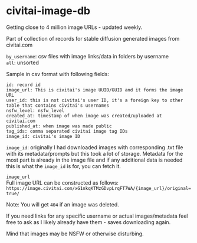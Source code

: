 # civitai-image-db  

Getting close to 4 million image URLs - updated weekly.

Part of collection of records for stable diffusion generated images from civitai.com  

`by_username`: csv files with image links/data in folders by username  
`all`: unsorted  

Sample in csv format with following fields:  
```
id: record id  
image_url: This is civitai's image UUID/GUID and it forms the image URL  
user_id: this is not civitai's user ID, it's a foreign key to other table that contains civitai's usernames
nsfw_level: nsfw_level  
created_at: timestamp of when image was created/uploaded at civitai.com  
published_at: when image was made public  
tag_ids: comma separated civitai image tag IDs  
image_id: civitai's image ID  
```


`image_id`: originally I had downloaded images with corresponding .txt file with its metadata/prompts but this took a lot of storage. Metadata for the most part is already in the image file and if any additional data is needed this is what the `image_id` is for, you can fetch it.  

`image_url`  
Full image URL can be constructed as follows:  
`https://image.civitai.com/xG1nkqKTMzGDvpLrqFT7WA/{image_url}/original=true/`  


Note: You will get `404` if an image was deleted.  
  
If you need links for any specific username or actual images/metadata feel free to ask as I likely already have them - saves downloading again.  

Mind that images may be NSFW or otherwise disturbing.   
